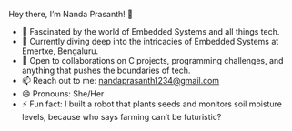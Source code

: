  Hey there, I’m Nanda Prasanth! 👋

- 👀 Fascinated by the world of Embedded Systems and all things tech.
- 🌱 Currently diving deep into the intricacies of Embedded Systems at Emertxe, Bengaluru.
- 💞️ Open to collaborations on C projects, programming challenges, and anything that pushes the boundaries of tech.
- 📫 Reach out to me: [nandaprasanth1234@gmail.com](mailto:nandaprasanth1234@gmail.com)
- 😄 Pronouns: She/Her
- ⚡ Fun fact: I built a robot that plants seeds and monitors soil moisture levels, because who says farming can’t be futuristic?

<!---
NandaPrasanth/NandaPrasanth is a ✨ special ✨ repository because its `README.md` (this file) appears on your GitHub profile.
You can click the Preview link to take a look at your changes.
--->
